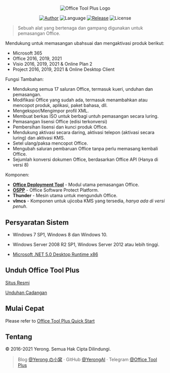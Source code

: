 #

<p align="center">
<img alt="Office Tool Plus Logo" src="https://otp.landian.vip/static/images/logo.png"/>
</p>

<p align="center">
<a href="https://www.coolhub.top/" target="_blank"><img alt="Author" src="https://img.shields.io/badge/Author-Yerong-blue?style=flat-square"/></a>
<img alt="Language" src="https://img.shields.io/badge/Language-C%23-green?style=flat-square"/>
<a href="https://otp.landian.vip/" target="_blank"><img alt="Release" src="https://img.shields.io/github/v/release/YerongAI/Office-Tool?style=flat-square"/></a>
<img alt="License" src="https://img.shields.io/github/license/YerongAI/Office-Tool?style=flat-square"/>
</p>

> Sebuah alat yang bertenaga dan gampang digunakan untuk pemasangan Office.

Mendukung untuk memasangan ubahsuai dan mengaktivasi produk berikut:

- Microsoft 365
- Office 2016, 2019, 2021
- Visio 2016, 2019, 2021 & Online Plan 2
- Project 2016, 2019, 2021 & Online Desktop Client

Fungsi Tambahan:

- Mendukung semua 17 saluran Office, termasuk kueri, unduhan dan pemasangan.
- Modifikasi Office yang sudah ada, termasuk menambahkan atau mencopot produk, aplikasi, paket bahasa, dll.
- Mengekspor/Mengimpor profil XML.
- Membuat berkas ISO untuk berbagi untuh pemasangan secara luring.
- Pemasangan lisensi Office (edisi terkonversi)
- Pembersihan lisensi dan kunci produk Office.
- Mendukung aktivasi secara daring, aktivasi telepon (aktivasi secara luring) dan aktivasi KMS.
- Setel ulang/paksa mencopot Office.
- Mengubah saluran pembaruan Office tanpa perlu memasang kembali Office.
- Sejumlah konversi dokumen Office, berdasarkan Office API (Hanya di versi 8)

Komponen:

- **[Office Deployment Tool](https://docs.microsoft.com/en-us/deployoffice/overview-office-deployment-tool)** - Modul utama pemasangan Office.
- **[OSPP](https://docs.microsoft.com/en-us/DeployOffice/vlactivation/tools-to-manage-volume-activation-of-office)** - Office Software Protect Platform.
- **Thunder** - Mesin utama untuk mengunduh Office.
- **vlmcs** - Komponen untuk ujicoba KMS yang tersedia, *hanya ada di versi penuh*.

## Persyaratan Sistem

- Windows 7 SP1, Windows 8 dan Windows 10.
- Windows Server 2008 R2 SP1, Windows Server 2012 atau lebih tinggi.

- [Microsoft .NET 5.0 Desktop Runtime x86](https://dotnet.microsoft.com/download/dotnet/current/runtime)

## Unduh Office Tool Plus

[Situs Resmi](https://otp.landian.vip/)

[Unduhan Cadangan](https://download.coolhub.top/)

## Mulai Cepat

Please refer to [Office Tool Plus Quick Start](https://github.com/YerongAI/Office-Tool/wiki/Office-Tool-Plus-Quick-Start)

## Tentang

© 2016-2021 Yerong. Semua Hak Cipta Dilindungi.

> Blog [@Yerong の小窝](https://www.coolhub.top/) · GitHub [@YerongAI](https://github.com/YerongAI) · Telegram [@Office Tool Plus](https://t.me/otp_channel)
